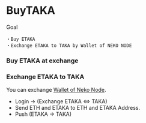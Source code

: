 BuyTAKA
====

Goal

	・Buy ETAKA
	・Exchange ETAKA to TAKA by Wallet of NEKO NODE


### Buy ETAKA at exchange



### Exchange ETAKA to TAKA
You can exchange [Wallet of Neko Node](http://neko.taka.site/wallet).

* Login -> (Exchange ETAKA <=> TAKA)
* Send ETH and ETAKA to ETH and ETAKA Address.
* Push (ETAKA -> TAKA)